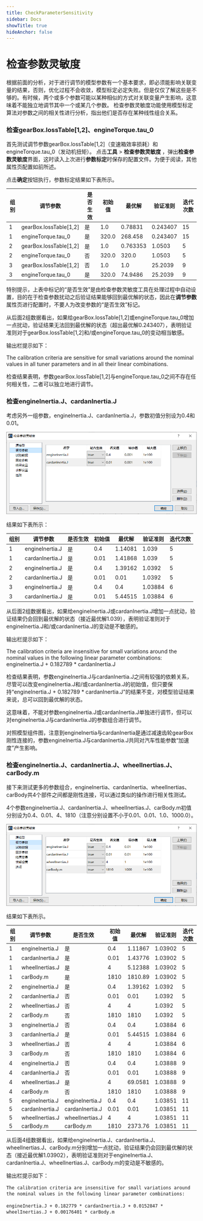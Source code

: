 ```yaml
---
title: CheckParameterSensitivity
sidebar: Docs
showTitle: true
hideAnchor: false
---
```

# 检查参数灵敏度

根据前面的分析，对于进行调节的模型参数有一个基本要求，即必须能影响关联变量的结果，否则，优化过程不会收敛，模型标定必定失败。但是仅仅了解这些是不够的。有时候，两个或多个参数可能以某种相似的方式对关联变量产生影响，这意味着不能独立地调节其中一个或某几个参数。
检查参数灵敏度功能使用模型标定算法对参数之间的相关性进行分析，指出他们是否存在某种线性组合关系。

### 检查gearBox.lossTable[1,2]、engineTorque.tau_0

首先测试调节参数gearBox.lossTable[1,2]（变速箱效率损耗）和engineTorque.tau_0（发动机扭矩）。
点击**工具** > **检查参数灵敏度** ，弹出**检查参数灵敏度**界面，这时读入上次进行**参数标定**时保存的配置文件。为便于阅读，其他属性页配置如前所述。

点击**确定**按钮执行，参数标定结果如下表所示。

| 组别 | 调节参数               | 是否生效 | 初始值 | 最优解   | 验证准则 | 迭代次数 |
| ---- | ---------------------- | -------- | ------ | -------- | -------- | -------- |
| 1    | gearBox.lossTable[1,2] | 是       | 1.0    | 0.78831  | 0.243407 | 15       |
| 1    | engineTorque.tau_0     | 是       | 320.0  | 268.458  | 0.243407 | 15       |
| 2    | gearBox.lossTable[1,2] | 是       | 1.0    | 0.763353 | 1.0503   | 5        |
| 2    | engineTorque.tau_0     | 否       | 320.0  | 320.0    | 1.0503   | 5        |
| 3    | gearBox.lossTable[1,2] | 否       | 1.0    | 1.0      | 25.2039  | 9        |
| 3    | engineTorque.tau_0     | 是       | 320.0  | 74.9486  | 25.2039  | 9        |

特别提示，上表中标记的“是否生效”是由检查参数灵敏度工具在处理过程中自动设置，目的在于检查参数扰动之后验证结果能够回到最优解的状态，因此在**调节参数**属性页进行配置时，不要人为改变参数的“是否生效”标记。

从后面2组数据看出，如果给gearBox.lossTable[1,2]或engineTorque.tau_0增加一点扰动，验证结果无法回到最优解的状态（超出最优解0.243407），表明验证准则对于gearBox.lossTable[1,2]和/或engineTorque.tau_0的变动相当敏感。

输出栏提示如下：

The calibration criteria are sensitive for small variations around the nominal values in all tuner parameters and in all their linear combinations.

检查结果表明，参数gearBox.lossTable[1,2]与engineTorque.tau_0之间不存在任何相关性，二者可以独立地进行调节。

### 检查engineInertia.J、cardanInertia.J

考虑另外一组参数，engineInertia.J、cardanInertia.J，参数初值分别设为0.4和0.01。

![image-20201219165311592](CheckParameterSensitivity.assets/image-20201219165311592.png)

结果如下表所示：

| 组别 | 调节参数        | 是否生效 | 初始值 | 最优解  | 验证准则 | 迭代次数 |
| ---- | --------------- | -------- | ------ | ------- | -------- | -------- |
| 1    | engineInertia.J | 是       | 0.4    | 1.14081 | 1.039    | 5        |
| 1    | cardanInertia.J | 是       | 0.01   | 1.41868 | 1.039    | 5        |
| 2    | engineInertia.J | 是       | 0.4    | 1.39162 | 1.0392   | 5        |
| 2    | cardanInertia.J | 是       | 0.01   | 0.01    | 1.0392   | 5        |
| 3    | engineInertia.J | 是       | 0.4    | 0.4     | 1.03884  | 6        |
| 3    | cardanInertia.J | 是       | 0.01   | 5.44515 | 1.03884  | 6        |

从后面2组数据看出，如果给engineInertia.J或cardanInertia.J增加一点扰动，验证结果仍会回到最优解的状态（接近最优解1.039），表明验证准则对于engineInertia.J和/或cardanInertia.J的变动是不敏感的。

输出栏提示如下：

The calibration criteria are insensitive for small variations around the nominal values in the following linear parameter combinations:
engineInertia.J + 0.182789 * cardanInertia.J

检查结果表明，参数engineInertia.J与cardanInertia.J之间有较强的依赖关系，尽管可以改变engineInertia.J和/或cardanInertia.J的初始值，但只要保持“engineInertia.J + 0.182789 * cardanInertia.J”的结果不变，对模型验证结果来说，总可以回到最优解的状态。

这意味着，不能对参数engineInertia.J或cardanInertia.J单独进行调节，但可以对engineInertia.J与cardanInertia.J的参数组合进行调节。

对照模型组件图，注意到engineInertia与cardanInertia是通过减速齿轮gearBox刚性连接的，参数engineInertia.J与cardanInertia.J共同对汽车性能参数“加速度”产生影响。

### 检查engineInertia.J、cardanInertia.J、wheelInertias.J、carBody.m

接下来测试更多的参数组合，engineInertia、cardanInertia、wheelInertias、carBody共4个部件之间都是刚性连接，可以通过类似的操作进行相关性测试。

4个参数engineInertia.J、cardanInertia.J、wheelInertias.J、carBody.m初值分别设为0.4、0.01、4、1810（注意分别设置不小于0.01、0.01、1.0、1000.0）。

![image-20201219165758914](CheckParameterSensitivity.assets/image-20201219165758914.png)

结果如下表所示。

| 组别 | 调节参数        | 是否生效        | 初始值 | 最优解  | 验证准则 | 迭代次数 |
| ---- | --------------- | --------------- | ------ | ------- | -------- | -------- |
| 1    | engineInertia.J | 是              | 0.4    | 1.11867 | 1.03902  | 5        |
| 1    | cardanInertia.J | 是              | 0.01   | 1.43776 | 1.03902  | 5        |
| 1    | wheelInertias.J | 是              | 4      | 5.12388 | 1.03902  | 5        |
| 1    | carBody.m       | 是              | 1810   | 1810.89 | 1.03902  | 5        |
| 2    | engineInertia.J | 是              | 0.4    | 1.39162 | 1.0392   | 5        |
| 2    | cardanInertia.J | 否              | 0.01   | 0.01    | 1.0392   | 5        |
| 2    | wheelInertias.J | 否              | 4      | 4       | 1.0392   | 5        |
| 2    | carBody.m       | 否              | 1810   | 1810    | 1.0392   | 5        |
| 3    | engineInertia.J | 否              | 0.4    | 0.4     | 1.03884  | 6        |
| 3    | cardanInertia.J | 是              | 0.01   | 5.44515 | 1.03884  | 6        |
| 3    | wheelInertias.J | 否              | 4      | 4       | 1.03884  | 6        |
| 3    | carBody.m       | 否              | 1810   | 1810    | 1.03884  | 6        |
| 4    | engineInertia.J | 否              | 0.4    | 0.4     | 1.03888  | 9        |
| 4    | cardanInertia.J | 否              | 0.01   | 0.01    | 1.03888  | 9        |
| 4    | wheelInertias.J | 是              | 4      | 69.0581 | 1.03888  | 9        |
| 4    | carBody.m       | 否              | 1810   | 1810    | 1.03888  | 9        |
| 5    | engineInertia.J | engineInertia.J | 0.4    | 0.4     | 1.03851  | 11       |
| 5    | cardanInertia.J | cardanInertia.J | 0.01   | 0.01    | 1.03851  | 11       |
| 5    | wheelInertias.J | wheelInertias.J | 4      | 4       | 1.03851  | 11       |
| 5    | carBody.m       | carBody.m       | 1810   | 2373.76 | 1.03851  | 11       |

从后面4组数据看出，如果给engineInertia.J、cardanInertia.J、wheelInertias.J、carBody.m分别增加一点扰动，验证结果仍会回到最优解的状态（接近最优解1.03902），表明验证准则对于engineInertia.J、cardanInertia.J、wheelInertias.J、carBody.m的变动是不敏感的。

输出栏提示如下：

```
The calibration criteria are insensitive for small variations around the nominal values in the following linear parameter combinations:

engineInertia.J + 0.182779 * cardanInertia.J + 0.0152847 * wheelInertias.J + 0.00176401 * carBody.m
```

